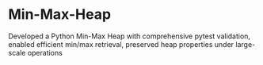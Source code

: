 # Min-Max-Heap
Developed a Python Min-Max Heap with comprehensive pytest validation, enabled efficient min/max retrieval, preserved heap properties under large-scale operations
